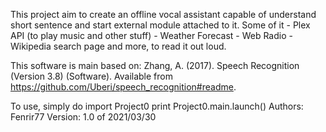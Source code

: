 This project aim to create an offline vocal assistant capable of understand short sentence and start external module attached to it.
Some of it - Plex API (to play music and other stuff) - Weather Forecast - Web Radio - Wikipedia search page and more, to read it out loud.

This software is main based on:
Zhang, A. (2017). Speech Recognition (Version 3.8) (Software). Available from https://github.com/Uberi/speech_recognition#readme.

To use, simply do
import Project0
print Project0.main.launch()
Authors:	Fenrir77
Version:	1.0 of 2021/03/30